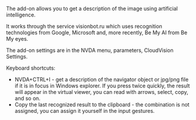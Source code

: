 The add-on allows you to get a description of the image using artificial intelligence.

It works through the service visionbot.ru which uses recognition technologies
from Google, Microsoft and, more recently, Be My AI from Be My eyes.

The add-on settings are in the  NVDA menu, parameters, CloudVision Settings.

Keyboard shortcuts:
* NVDA+CTRL+I - get a description of the navigator object or jpg/png file if it is in focus in Windows explorer. If you press twice quickly, the result will appear in the virtual viewer, you can read with arrows, select, copy, and so on.
* Copy the last recognized result to the clipboard - the combination is not assigned, you can assign it yourself in the input gestures.

